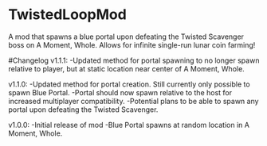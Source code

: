 # TwistedLoopMod
A mod that spawns a blue portal upon defeating the Twisted Scavenger boss on A Moment, Whole. Allows for infinite single-run lunar coin farming!

#Changelog
v1.1.1:
-Updated method for portal spawning to no longer spawn relative to player, but at static location near center of A Moment, Whole.

v1.1.0:
-Updated method for portal creation. Still currently only possible to spawn Blue Portal.
-Portal should now spawn relative to the host for increased multiplayer compatibility.
-Potential plans to be able to spawn any portal upon defeating the Twisted Scavenger.

v1.0.0:
-Initial release of mod
-Blue Portal spawns at random location in A Moment, Whole.